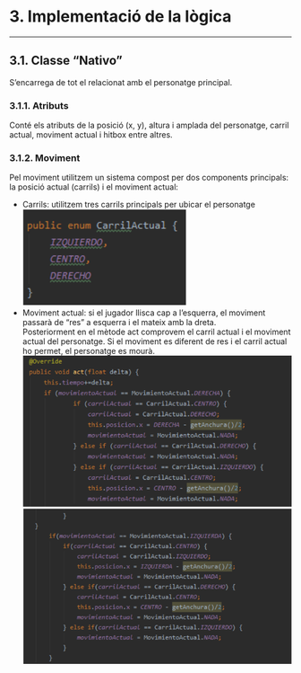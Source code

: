 # 3. Implementació de la lògica
---------
## 3.1. Classe “Nativo”
S’encarrega de tot el relacionat amb el personatge principal.
### 3.1.1. Atributs
Conté els atributs de la posició (x, y), altura i amplada del personatge, carril actual,
moviment actual i hitbox entre altres.
### 3.1.2. Moviment
Pel moviment utilitzem un sistema compost per dos components principals: la posició
actual (carrils) i el moviment actual:  
- Carrils: utilitzem tres carrils principals per ubicar el personatge  
![](imagen/3.1.2imagen1.png)  
- Moviment actual: si el jugador llisca cap a l’esquerra, el moviment passarà de
“res” a esquerra i el mateix amb la dreta.  
Posteriorment en el mètode act comprovem el carril actual i el moviment actual del
personatge. Si el moviment es diferent de res i el carril actual ho permet, el personatge
es mourà.  
![](imagen/3.1.2imagen2.png)  
![](imagen/3.1.2imagen3.png)



